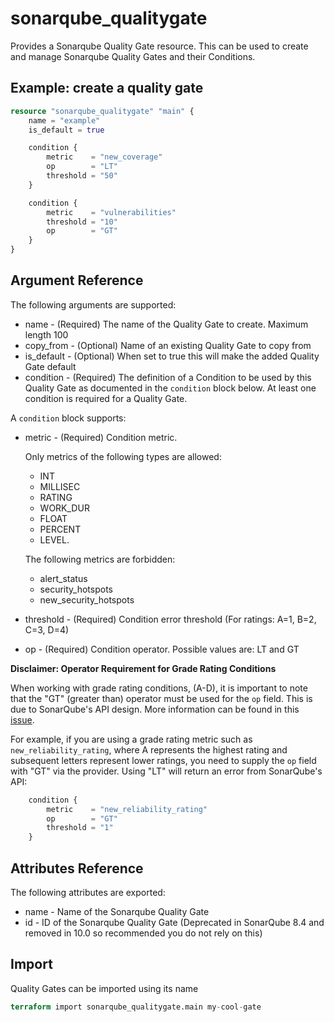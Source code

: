 # sonarqube_qualitygate

Provides a Sonarqube Quality Gate resource. This can be used to create and manage Sonarqube Quality Gates and their Conditions.

## Example: create a quality gate

```terraform
resource "sonarqube_qualitygate" "main" {
    name = "example"
    is_default = true

    condition {
        metric    = "new_coverage"
        op        = "LT"
        threshold = "50"
    }

    condition {
        metric    = "vulnerabilities"
        threshold = "10"
        op        = "GT"
    }
}
```

## Argument Reference

The following arguments are supported:

- name - (Required) The name of the Quality Gate to create. Maximum length 100
- copy_from - (Optional) Name of an existing Quality Gate to copy from
- is_default - (Optional) When set to true this will make the added Quality Gate default
- condition - (Required) The definition of a Condition to be used by this Quality Gate as documented in the `condition` block below.  At least one condition is required for a Quality Gate.

A `condition` block supports:

- metric - (Required) Condition metric.

  Only metrics of the following types are allowed:
  - INT
  - MILLISEC
  - RATING
  - WORK_DUR
  - FLOAT
  - PERCENT
  - LEVEL.

  The following metrics are forbidden:
  - alert_status
  - security_hotspots
  - new_security_hotspots

- threshold - (Required) Condition error threshold (For ratings: A=1, B=2, C=3, D=4)
- op - (Required) Condition operator. Possible values are: LT and GT

**Disclaimer: Operator Requirement for Grade Rating Conditions**

When working with grade rating conditions, (A-D), it is important to note that the "GT" (greater than) operator must be used for the `op` field. This is due to SonarQube's API design. More information can be found in this [issue](https://github.com/jdamata/terraform-provider-sonarqube/issues/171).

For example, if you are using a grade rating metric such as `new_reliability_rating`, where A represents the highest rating and subsequent letters represent lower ratings, you need to supply the `op` field with "GT" via the provider. Using "LT" will return an error from SonarQube's API:

```terraform
    condition {
        metric    = "new_reliability_rating"
        op        = "GT"
        threshold = "1"
    }
```

## Attributes Reference

The following attributes are exported:

- name - Name of the Sonarqube Quality Gate
- id - ID of the Sonarqube Quality Gate (Deprecated in SonarQube 8.4 and removed in 10.0 so recommended you do not rely on this)

## Import

Quality Gates can be imported using its name

```terraform
terraform import sonarqube_qualitygate.main my-cool-gate
```
